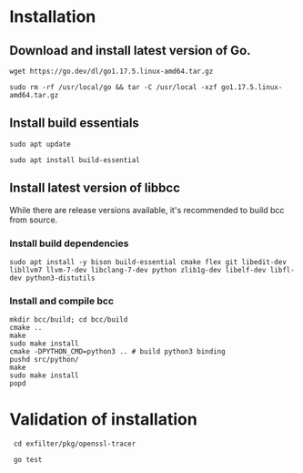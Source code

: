 # Installation

## Download and install latest version of Go.
```wget https://go.dev/dl/go1.17.5.linux-amd64.tar.gz```

```sudo rm -rf /usr/local/go && tar -C /usr/local -xzf go1.17.5.linux-amd64.tar.gz```
## Install build essentials
```sudo apt update```

```sudo apt install build-essential```

## Install latest version of libbcc
While there are release versions available, it's recommended to build bcc from source.
### Install build dependencies
```sudo apt install -y bison build-essential cmake flex git libedit-dev libllvm7 llvm-7-dev libclang-7-dev python zlib1g-dev libelf-dev libfl-dev python3-distutils ```

### Install and compile bcc
```git clone https://github.com/iovisor/bcc.git
mkdir bcc/build; cd bcc/build
cmake ..
make
sudo make install
cmake -DPYTHON_CMD=python3 .. # build python3 binding
pushd src/python/
make
sudo make install
popd 
```

# Validation of installation
``` cd exfilter/pkg/openssl-tracer```

``` go test```
